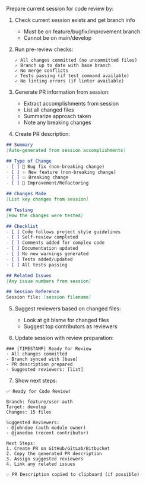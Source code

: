 Prepare current session for code review by:

1. Check current session exists and get branch info
   - Must be on feature/bugfix/improvement branch
   - Cannot be on main/develop

2. Run pre-review checks:
   ```
   ✓ All changes committed (no uncommitted files)
   ✓ Branch up to date with base branch
   ✓ No merge conflicts
   ✓ Tests passing (if test command available)
   ✓ No linting errors (if linter available)
   ```

3. Generate PR information from session:
   - Extract accomplishments from session
   - List all changed files
   - Summarize approach taken
   - Note any breaking changes

4. Create PR description:
```markdown
## Summary
[Auto-generated from session accomplishments]

## Type of Change
- [ ] 🐛 Bug fix (non-breaking change)
- [ ] ✨ New feature (non-breaking change)
- [ ] 💥 Breaking change
- [ ] 🔧 Improvement/Refactoring

## Changes Made
[List key changes from session]

## Testing
[How the changes were tested]

## Checklist
- [ ] Code follows project style guidelines
- [ ] Self-review completed
- [ ] Comments added for complex code
- [ ] Documentation updated
- [ ] No new warnings generated
- [ ] Tests added/updated
- [ ] All tests passing

## Related Issues
[Any issue numbers from session]

## Session Reference
Session file: [session filename]
```

5. Suggest reviewers based on changed files:
   - Look at git blame for changed files
   - Suggest top contributors as reviewers

6. Update session with review preparation:
```
### [TIMESTAMP] Ready for Review
- All changes committed
- Branch synced with [base]
- PR description prepared
- Suggested reviewers: [list]
```

7. Show next steps:
```
✅ Ready for Code Review!

Branch: feature/user-auth
Target: develop
Changes: 15 files

Suggested Reviewers:
- @johndoe (auth module owner)
- @janedoe (recent contributor)

Next Steps:
1. Create PR on GitHub/GitLab/Bitbucket
2. Copy the generated PR description
3. Assign suggested reviewers
4. Link any related issues

💡 PR Description copied to clipboard (if possible)
```